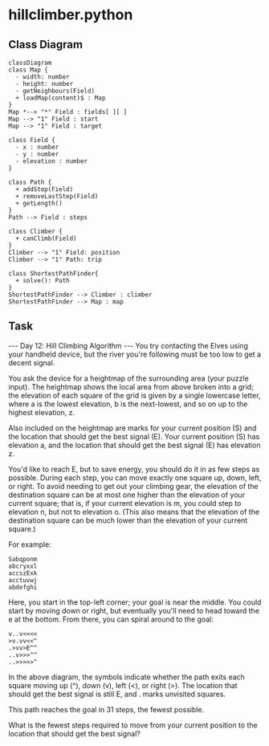 # hillclimber.python

## Class Diagram
```mermaid
classDiagram
class Map {
  - width: number
  - height: number
  - getNeighbours(Field)
  + loadMap(content)$ : Map
}
Map *--> "*" Field : fields[ ][ ]
Map --> "1" Field : start
Map --> "1" Field : target

class Field {
  - x : number
  - y : number
  - elevation : number
}

class Path {
  + addStep(Field)
  + removeLastStep(Field)
  + getLength()
}
Path --> Field : steps

class Climber {
  + canClimb(Field)
}
Climber --> "1" Field: position
Climber --> "1" Path: trip

class ShortestPathFinder{
  + solve(): Path
}
ShortestPathFinder --> Climber : climber
ShortestPathFinder --> Map : map
```
## Task
--- Day 12: Hill Climbing Algorithm ---
You try contacting the Elves using your handheld device, but the river you're following must be too low to get a decent signal.

You ask the device for a heightmap of the surrounding area (your puzzle input). The heightmap shows the local area from above broken into a grid; the elevation of each square of the grid is given by a single lowercase letter, where a is the lowest elevation, b is the next-lowest, and so on up to the highest elevation, z.

Also included on the heightmap are marks for your current position (S) and the location that should get the best signal (E). Your current position (S) has elevation a, and the location that should get the best signal (E) has elevation z.

You'd like to reach E, but to save energy, you should do it in as few steps as possible. During each step, you can move exactly one square up, down, left, or right. To avoid needing to get out your climbing gear, the elevation of the destination square can be at most one higher than the elevation of your current square; that is, if your current elevation is m, you could step to elevation n, but not to elevation o. (This also means that the elevation of the destination square can be much lower than the elevation of your current square.)

For example:
```
Sabqponm
abcryxxl
accszExk
acctuvwj
abdefghi
```
Here, you start in the top-left corner; your goal is near the middle. You could start by moving down or right, but eventually you'll need to head toward the e at the bottom. From there, you can spiral around to the goal:
```
v..v<<<<
>v.vv<<^
.>vv>E^^
..v>>>^^
..>>>>>^
```
In the above diagram, the symbols indicate whether the path exits each square moving up (^), down (v), left (<), or right (>). The location that should get the best signal is still E, and . marks unvisited squares.

This path reaches the goal in 31 steps, the fewest possible.

What is the fewest steps required to move from your current position to the location that should get the best signal?
